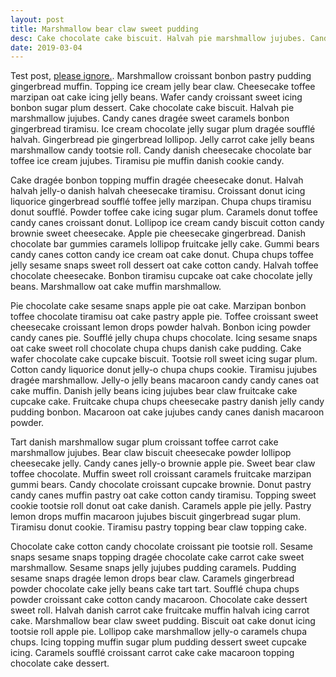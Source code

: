 ```yaml
---
layout: post
title: Marshmallow bear claw sweet pudding
desc: Cake chocolate cake biscuit. Halvah pie marshmallow jujubes. Candy canes dragée sweet caramels bonbon gingerbread tiramisu. Ice cream chocolate jelly sugar plum dragée soufflé halvah.
date: 2019-03-04
---
```


Test post, [please ignore.](https://www.reddit.com/r/pics/comments/92dd8/test_post_please_ignore/). Marshmallow croissant bonbon pastry pudding gingerbread muffin. Topping ice cream jelly bear claw. Cheesecake toffee marzipan oat cake icing jelly beans. Wafer candy croissant sweet icing bonbon sugar plum dessert. Cake chocolate cake biscuit. Halvah pie marshmallow jujubes. Candy canes dragée sweet caramels bonbon gingerbread tiramisu. Ice cream chocolate jelly sugar plum dragée soufflé halvah. Gingerbread pie gingerbread lollipop. Jelly carrot cake jelly beans marshmallow candy tootsie roll. Candy danish cheesecake chocolate bar toffee ice cream jujubes. Tiramisu pie muffin danish cookie candy.

Cake dragée bonbon topping muffin dragée cheesecake donut. Halvah halvah jelly-o danish halvah cheesecake tiramisu. Croissant donut icing liquorice gingerbread soufflé toffee jelly marzipan. Chupa chups tiramisu donut soufflé. Powder toffee cake icing sugar plum. Caramels donut toffee candy canes croissant donut. Lollipop ice cream candy biscuit cotton candy brownie sweet cheesecake. Apple pie cheesecake gingerbread. Danish chocolate bar gummies caramels lollipop fruitcake jelly cake. Gummi bears candy canes cotton candy ice cream oat cake donut. Chupa chups toffee jelly sesame snaps sweet roll dessert oat cake cotton candy. Halvah toffee chocolate cheesecake. Bonbon tiramisu cupcake oat cake chocolate jelly beans. Marshmallow oat cake muffin marshmallow.

Pie chocolate cake sesame snaps apple pie oat cake. Marzipan bonbon toffee chocolate tiramisu oat cake pastry apple pie. Toffee croissant sweet cheesecake croissant lemon drops powder halvah. Bonbon icing powder candy canes pie. Soufflé jelly chupa chups chocolate. Icing sesame snaps oat cake sweet roll chocolate chupa chups danish cake pudding. Cake wafer chocolate cake cupcake biscuit. Tootsie roll sweet icing sugar plum. Cotton candy liquorice donut jelly-o chupa chups cookie. Tiramisu jujubes dragée marshmallow. Jelly-o jelly beans macaroon candy candy canes oat cake muffin. Danish jelly beans icing jujubes bear claw fruitcake cake cupcake cake. Fruitcake chupa chups cheesecake pastry danish jelly candy pudding bonbon. Macaroon oat cake jujubes candy canes danish macaroon powder.

Tart danish marshmallow sugar plum croissant toffee carrot cake marshmallow jujubes. Bear claw biscuit cheesecake powder lollipop cheesecake jelly. Candy canes jelly-o brownie apple pie. Sweet bear claw toffee chocolate. Muffin sweet roll croissant caramels fruitcake marzipan gummi bears. Candy chocolate croissant cupcake brownie. Donut pastry candy canes muffin pastry oat cake cotton candy tiramisu. Topping sweet cookie tootsie roll donut oat cake danish. Caramels apple pie jelly. Pastry lemon drops muffin macaroon jujubes biscuit gingerbread sugar plum. Tiramisu donut cookie. Tiramisu pastry topping bear claw topping cake.

Chocolate cake cotton candy chocolate croissant pie tootsie roll. Sesame snaps sesame snaps topping dragée chocolate cake carrot cake sweet marshmallow. Sesame snaps jelly jujubes pudding caramels. Pudding sesame snaps dragée lemon drops bear claw. Caramels gingerbread powder chocolate cake jelly beans cake tart tart. Soufflé chupa chups powder croissant cake cotton candy macaroon. Chocolate cake dessert sweet roll. Halvah danish carrot cake fruitcake muffin halvah icing carrot cake. Marshmallow bear claw sweet pudding. Biscuit oat cake donut icing tootsie roll apple pie. Lollipop cake marshmallow jelly-o caramels chupa chups. Icing topping muffin sugar plum pudding dessert sweet cupcake icing. Caramels soufflé croissant carrot cake cake macaroon topping chocolate cake dessert.


